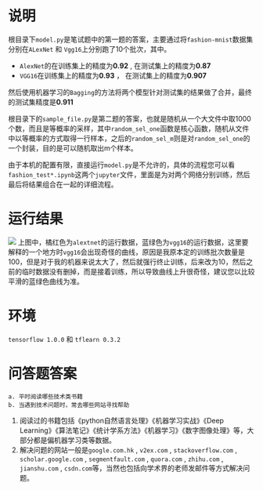 # 说明
根目录下`model.py`是笔试题中的第一题的答案，主要通过将`fashion-mnist`数据集分别在`ALexNet` 和 `Vgg16`上分别跑了10个批次，其中。

- `AlexNet`的在训练集上的精度为**0.92** , 在测试集上的精度为**0.87** 
- `VGG16`在训练集上的精度为**0.93** ， 在测试集上的精度为**0.907**


然后使用机器学习的`Bagging`的方法将两个模型针对测试集的结果做了合并，最终的测试集精度是**0.911**

根目录下的`sample_file.py`是第二题的答案，也就是随机从一个大文件中取1000个数，而且是等概率的采样，其中`random_sel_one`函数是核心函数，随机从文件中以等概率的方式取得一行样本，之后的`random_sel_m`则是对`random_sel_one`的一个封装，目的是可以随机取出m个样本。

由于本机的配置有限，直接运行`model.py`是不允许的，具体的流程您可以看`fashion_test*.ipynb`这两个`jupyter`文件，里面是为对两个网络分别训练，然后最后将结果组合在一起的详细流程。

# 运行结果
![](https://ws4.sinaimg.cn/large/006tNc79gy1fkpp1epm6dj31kw0q97dj.jpg)
上图中，橘红色为`alextnet`的运行数据，蓝绿色为`vgg16`的运行数据，这里要解释的一个地方时`vgg16`会出现奇怪的曲线，原因是我原本定的训练批次数量是100，但是对于我的机器来说太大了，然后就强行终止训练，后来改为10，然后之前的临时数据没有删掉，而是接着训练，所以导致曲线上升很奇怪，建议您以比较平滑的蓝绿色曲线为准。

# 环境
`tensorflow 1.0.0` 和 `tflearn 0.3.2`

# 问答题答案
    a. 平时阅读哪些技术类书籍 
    b. 当遇到技术问题时，常去哪些网站寻找帮助

1. 阅读过的书籍包括《python自然语言处理》《机器学习实战》《Deep Learning》《算法笔记》《统计学系方法》《机器学习》《数字图像处理》等，大部分都是偏机器学习类等数据。
2. 解决问题的网站一般是`google.com.hk` , `v2ex.com` , `stackoverflow.com` , `scholar.google.com` , `segmentfault.com` , `quora.com` , `zhihu.com` , `jianshu.com` , `csdn.com`等，当然也包括向学术界的老师发邮件等方式解决问题。
